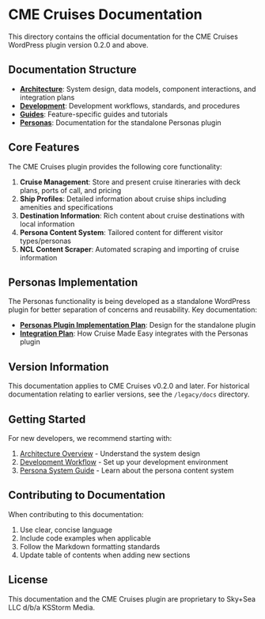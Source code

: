 # CME Cruises Documentation

This directory contains the official documentation for the CME Cruises WordPress plugin version 0.2.0 and above.

## Documentation Structure

- **[Architecture](./architecture/)**: System design, data models, component interactions, and integration plans
- **[Development](./development/)**: Development workflows, standards, and procedures
- **[Guides](./guides/)**: Feature-specific guides and tutorials
- **[Personas](./personas/)**: Documentation for the standalone Personas plugin

## Core Features

The CME Cruises plugin provides the following core functionality:

1. **Cruise Management**: Store and present cruise itineraries with deck plans, ports of call, and pricing
2. **Ship Profiles**: Detailed information about cruise ships including amenities and specifications
3. **Destination Information**: Rich content about cruise destinations with local information
4. **Persona Content System**: Tailored content for different visitor types/personas
5. **NCL Content Scraper**: Automated scraping and importing of cruise information

## Personas Implementation

The Personas functionality is being developed as a standalone WordPress plugin for better separation of concerns and reusability. Key documentation:

- **[Personas Plugin Implementation Plan](./personas/PLUGIN_IMPLEMENTATION.md)**: Design for the standalone plugin
- **[Integration Plan](./architecture/PERSONAS_INTEGRATION_PLAN.md)**: How Cruise Made Easy integrates with the Personas plugin

## Version Information

This documentation applies to CME Cruises v0.2.0 and later. For historical documentation relating to earlier versions, see the `/legacy/docs` directory.

## Getting Started

For new developers, we recommend starting with:

1. [Architecture Overview](./architecture/OVERVIEW.md) - Understand the system design
2. [Development Workflow](./development/WORKFLOW.md) - Set up your development environment
3. [Persona System Guide](./guides/PERSONAS.md) - Learn about the persona content system

## Contributing to Documentation

When contributing to this documentation:

1. Use clear, concise language
2. Include code examples when applicable
3. Follow the Markdown formatting standards
4. Update table of contents when adding new sections

## License

This documentation and the CME Cruises plugin are proprietary to Sky+Sea LLC d/b/a KSStorm Media.
